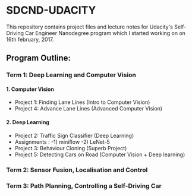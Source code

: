# SDCND-UDACITY

This repository contains project files and lecture notes for Udacity's Self-Driving Car Engineer Nanodegree program which I started working on on 16th february, 2017.


## Program Outline:
### Term 1: Deep Learning and Computer Vision


#### 1. Computer Vision
- Project 1: Finding Lane Lines (Intro to Computer Vision)
- Project 4: Advance Lane Lines (Advanced Computer Vision)

#### 2. Deep Learning
- Project 2: Traffic Sign Classifier (Deep Learning)
- Assignments :
      -1) miniflow 
      -2) LeNet-5
- Project 3: Behaviour Cloning (Superb Project)
- Project 5: Detecting Cars on Road (Computer Vision + Deep learning)




### Term 2: Sensor Fusion, Localisation and Control

### Term 3: Path Planning, Controlling a Self-Driving Car
